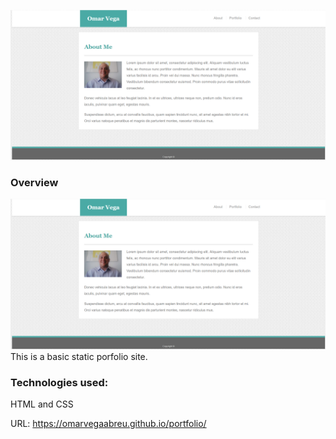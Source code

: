 
![](assets/Img/porfoliohome.jpg)
### Overview

![](assets/Img/porfoliohome.jpg)
This is a basic static porfolio site.

### Technologies used:

HTML and CSS

URL: https://omarvegaabreu.github.io/portfolio/

